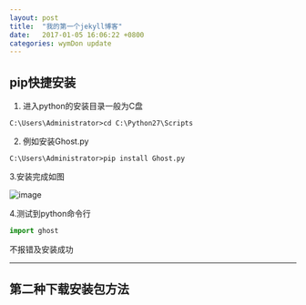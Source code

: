 ```yaml
---
layout: post
title:  "我的第一个jekyll博客"
date:   2017-01-05 16:06:22 +0800
categories: wymDon update
---
```

## pip快捷安装
1. 进入python的安装目录一般为C盘

```
C:\Users\Administrator>cd C:\Python27\Scripts
```
2. 例如安装Ghost.py

```
C:\Users\Administrator>pip install Ghost.py
```

3.安装完成如图

![image](D:\instGhost1.png)

4.测试到python命令行

```python
import ghost
```
不报错及安装成功

---
## 第二种下载安装包方法

